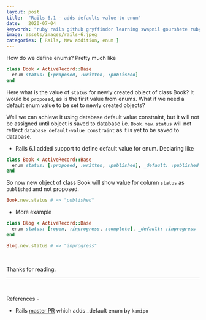 ```yaml
---
layout: post
title:  "Rails 6.1 - adds defaults value to enum"
date:   2020-07-04
keywords: "ruby rails github gryffindor learning swapnil gourshete ruby on rails defaults enum"
image: assets/images/rails-6.jpeg
categories: [ Rails, New addition, enum ]
---
```


How do we define enums? Pretty much like

```ruby
class Book < ActiveRecord::Base
  enum status: [:proposed, :written, :published]
end
```

Here what is the value of `status` for newly created object of class Book? It would be `proposed`, as is the first value 
from enums. What if we need a default enum value to be set to newly created objects?

Well we can achieve it using
database default value constraint, but it will not be assigned until object is saved to database i.e. `Book.new.status`
will not reflect `database default-value constraint` as it is yet to be saved to database.

- Rails 6.1 added support to define default value for enum. Declaring like

```ruby
class Book < ActiveRecord::Base
  enum status: [:proposed, :written, :published], _default: :published
end
```

So now new object of class Book will show value for column `status` as `published` and not proposed.

```ruby
Book.new.status # => "published"
```

- More example

```ruby
class Blog < ActiveRecord::Base
  enum status: [:open, :inprogress, :complete], _default: :inprogress
end

Blog.new.status # => "inprogress"
```


<br>

Thanks for reading.

---

<br>

  References - 
 
- Rails [master PR](https://github.com/rails/rails/pull/39820) which adds _default enum by `kamipo`
